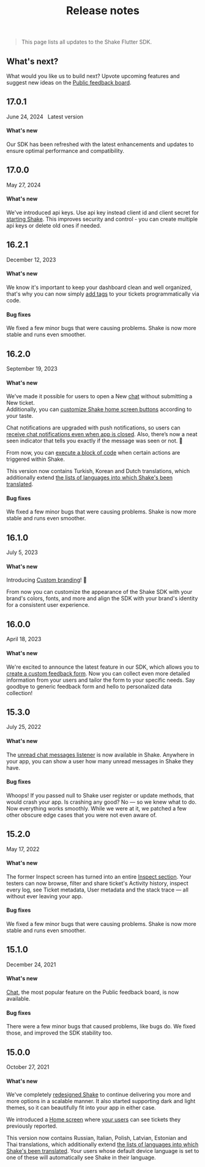 ﻿---
id: releases
title: Release notes
---
>This page lists all updates to the Shake Flutter SDK.

## What's next?

What would you like us to build next? Upvote upcoming features and suggest new ideas on the [Public feedback board](https://feedback.shakebugs.com/).

## 17.0.1
<span class="tag-button">June 24, 2024</span>&nbsp;&nbsp;
<span class="tag-button green-tag-button">Latest version</span>

#### What's new

Our SDK has been refreshed with the latest enhancements and updates to ensure optimal performance and compatibility.

## 17.0.0
<span class="tag-button">May 27, 2024</span>&nbsp;&nbsp;

#### What's new

We've introduced api keys. Use api key instead client id and client secret for [starting Shake](/flutter/installation#initialize-shake).
This improves security and control - you can create multiple api keys or delete old ones if needed.

## 16.2.1
<span class="tag-button">December 12, 2023</span>&nbsp;&nbsp;

#### What's new

We know it's important to keep your dashboard clean and well organized, that's why you can now simply [add tags](/flutter/configuration-and-data/ticket-tags) to your tickets programmatically via code.

#### Bug fixes

We fixed a few minor bugs that were causing problems. Shake is now more stable and runs even smoother.

## 16.2.0
<span class="tag-button">September 19, 2023</span>&nbsp;&nbsp;

#### What's new

We’ve made it possible for users to open a New [chat](/flutter/user-feedback/invoke) without submitting a New ticket.  
Additionally, you can [customize Shake home screen buttons](/flutter/configuration-and-data/home-screen) according to your taste.

Chat notifications are upgraded with push notifications, so users can [receive chat notifications even when app is closed](/flutter/users/chat#notifications).
Also, there’s now a neat seen indicator that tells you exactly if the message was seen or not. :rocket:

From now, you can  [execute a block of code](/flutter/configuration-and-data/callbacks) when certain actions are triggered within Shake.

This version now contains Turkish, Korean and Dutch translations, which additionally extend [the lists of languages into which Shake's been translated](https://help.shakebugs.com/en/articles/3392092-which-languages-has-shake-sdk-been-translated-to).

#### Bug fixes

We fixed a few minor bugs that were causing problems. Shake is now more stable and runs even smoother.

## 16.1.0
<span class="tag-button">July 5, 2023</span>&nbsp;&nbsp;

#### What's new

Introducing [Custom branding](/flutter/configuration-and-data/custom-branding)! 🎨️

From now you can customize the appearance of the Shake SDK with your brand's colors,
fonts, and more and align the SDK with your brand's identity for a consistent user experience.

## 16.0.0
<span class="tag-button">April 18, 2023</span>&nbsp;&nbsp;

#### What's new

We're excited to announce the latest feature in our SDK, which allows you to [create a custom feedback form](/flutter/configuration-and-data/custom-forms).
Now you can collect even more detailed information from your users and tailor the form to your specific needs.
Say goodbye to generic feedback form and hello to personalized data collection!

## 15.3.0
<span class="tag-button">July 25, 2022</span>&nbsp;&nbsp;

#### What's new
The [unread chat messages listener](/flutter/users/chat/#unread-messages) is now available in Shake. Anywhere in your app, you can show a user how many unread messages in Shake they have.

#### Bug fixes
Whoops! If you passed null to Shake user register or update methods, that would crash your app. Is crashing any good? No — so we knew what to do. Now everything works smoothly.
While we were at it, we patched a few other obscure edge cases that you were not even aware of. 


## 15.2.0
<span class="tag-button">May 17, 2022</span>&nbsp;&nbsp;

#### What's new
The former Inspect screen has turned into an entire [Inspect section](/flutter/shake-ui/inspect-section). Your testers can now browse, filter and share ticket's Activity history, inspect every log, see Ticket metadata, User metadata and the stack trace — all without ever leaving your app.

#### Bug fixes
We fixed a few minor bugs that were causing problems. Shake is now more stable and runs even smoother.

## 15.1.0
<span class="tag-button">December 24, 2021</span>&nbsp;&nbsp;

#### What's new

[Chat](/flutter/shake-ui/chat-screen), the most popular feature on the Public feedback board, is now available.

#### Bug fixes

There were a few minor bugs that caused problems, like bugs do. We fixed those, and improved the SDK stability too.

## 15.0.0
<span class="tag-button">October 27, 2021</span>&nbsp;&nbsp;

#### What's new

We've completely [redesigned Shake](/flutter/shake-ui/home-screen) to continue delivering you more and more options in a scalable manner.
It also started supporting dark and light themes, so it can beautifully fit into your app in either case.

We introduced a [Home screen](/flutter/shake-ui/home-screen) where [your users](/flutter/users/overview) can see tickets they previously reported.

This version now contains Russian, Italian, Polish, Latvian, Estonian and Thai translations, which additionally extend [the lists of languages into which Shake's been translated](https://help.shakebugs.com/en/articles/3392092-which-languages-has-shake-sdk-been-translated-to). 
Your users whose default device language is set to one of these will automatically see Shake in their language.
